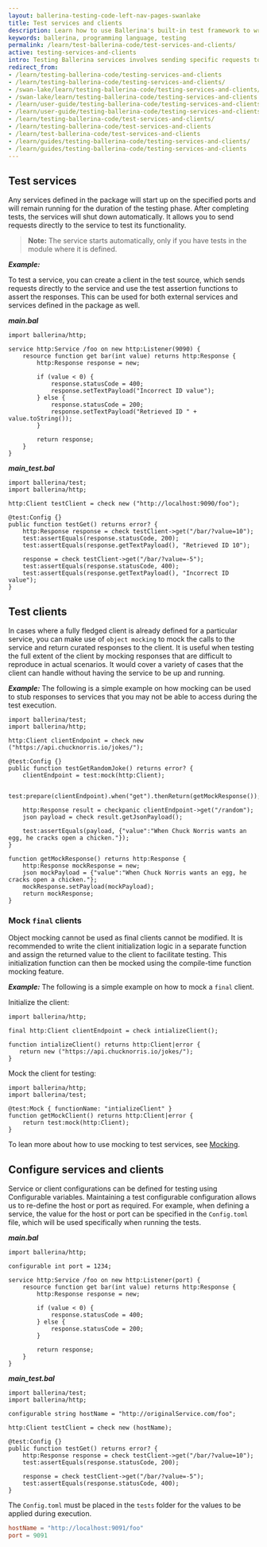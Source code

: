 ```yaml
---
layout: ballerina-testing-code-left-nav-pages-swanlake
title: Test services and clients
description: Learn how to use Ballerina's built-in test framework to write tests for Services and Clients.
keywords: ballerina, programming language, testing
permalink: /learn/test-ballerina-code/test-services-and-clients/
active: testing-services-and-clients
intro: Testing Ballerina services involves sending specific requests to the service using a client and verifying the responses using the assertion functions. The aim is to make sure that the service and client behave as expected when sending and recieving both expected requests and malformed ones.
redirect_from:
- /learn/testing-ballerina-code/testing-services-and-clients
- /learn/testing-ballerina-code/testing-services-and-clients/
- /swan-lake/learn/testing-ballerina-code/testing-services-and-clients/
- /swan-lake/learn/testing-ballerina-code/testing-services-and-clients
- /learn/user-guide/testing-ballerina-code/testing-services-and-clients
- /learn/user-guide/testing-ballerina-code/testing-services-and-clients/
- /learn/testing-ballerina-code/test-services-and-clients/
- /learn/testing-ballerina-code/test-services-and-clients
- /learn/test-ballerina-code/test-services-and-clients
- /learn/guides/testing-ballerina-code/testing-services-and-clients/
- /learn/guides/testing-ballerina-code/testing-services-and-clients
---
```


## Test services

Any services defined in the package will start up on the specified ports and will remain running for the duration of the testing phase. After completing tests, the services will shut down automatically.
 It allows you to send requests directly to the service to test its functionality.

>**Note:** The service starts automatically, only if you have tests in the module where it is defined.

***Example:***

To test a service, you can create a client in the test source, which sends requests directly to
the service and use the test assertion functions to assert the responses. This can be used for both
external services and services defined in the package as well.

***main.bal***
```ballerina
import ballerina/http;

service http:Service /foo on new http:Listener(9090) { 
    resource function get bar(int value) returns http:Response {
        http:Response response = new;

        if (value < 0) {
            response.statusCode = 400;
            response.setTextPayload("Incorrect ID value");
        } else {
            response.statusCode = 200;
            response.setTextPayload("Retrieved ID " + value.toString());
        }

        return response;
    }
}
```

***main_test.bal***
```ballerina
import ballerina/test;
import ballerina/http;

http:Client testClient = check new ("http://localhost:9090/foo");

@test:Config {}
public function testGet() returns error? {
    http:Response response = check testClient->get("/bar/?value=10");
    test:assertEquals(response.statusCode, 200);
    test:assertEquals(response.getTextPayload(), "Retrieved ID 10");

    response = check testClient->get("/bar/?value=-5");
    test:assertEquals(response.statusCode, 400);
    test:assertEquals(response.getTextPayload(), "Incorrect ID value");
}
```

## Test clients

In cases where a fully fledged client is already defined for a particular service, you can make use
of `object mocking` to mock the calls to the service and return curated responses to the client.
It is useful when testing the full extent of the client by mocking responses that are difficult to reproduce in actual scenarios.
 It would cover a variety of cases that the client can handle without having the service to be up and running.

***Example:***
The following is a simple example on how mocking can be used to stub responses to services that you 
may not be able to access during the test execution.

```ballerina
import ballerina/test;
import ballerina/http;

http:Client clientEndpoint = check new ("https://api.chucknorris.io/jokes/");

@test:Config {}
public function testGetRandomJoke() returns error? {
    clientEndpoint = test:mock(http:Client);

    test:prepare(clientEndpoint).when("get").thenReturn(getMockResponse());

    http:Response result = checkpanic clientEndpoint->get("/random");
    json payload = check result.getJsonPayload();

    test:assertEquals(payload, {"value":"When Chuck Norris wants an egg, he cracks open a chicken."});    
}

function getMockResponse() returns http:Response {
    http:Response mockResponse = new;
    json mockPayload = {"value":"When Chuck Norris wants an egg, he cracks open a chicken."};
    mockResponse.setPayload(mockPayload);
    return mockResponse;
}
```

### Mock `final` clients

Object mocking cannot be used as final clients cannot be modified. It is recommended 
to write the client initialization logic in a separate function and assign the returned value to the client to facilitate testing. 
This initialization function can then be mocked using the compile-time function mocking feature.

***Example:***
The following is a simple example on how to mock a `final` client.

Initialize the client:
```bal
import ballerina/http;

final http:Client clientEndpoint = check intializeClient();

function intializeClient() returns http:Client|error {
   return new ("https://api.chucknorris.io/jokes/");
}
```

Mock the client for testing:
```bal
import ballerina/http;
import ballerina/test;

@test:Mock { functionName: "intializeClient" }
function getMockClient() returns http:Client|error {
    return test:mock(http:Client);
}
```
To lean more about how to use mocking to test services, see [Mocking](/learn/test-ballerina-code/mocking).

## Configure services and clients

Service or client configurations can be defined for testing using Configurable variables.
Maintaining a test configurable configuration allows us to re-define the host or port as required.
For example, when defining a service, the value for the host or port can be specified in the
`Config.toml` file, which will be used specifically when running the tests.

***main.bal***
```ballerina
import ballerina/http;

configurable int port = 1234;

service http:Service /foo on new http:Listener(port) { 
    resource function get bar(int value) returns http:Response {
        http:Response response = new;

        if (value < 0) {
            response.statusCode = 400;
        } else {
            response.statusCode = 200;
        }

        return response;
    }
}
```

***main_test.bal***
```ballerina
import ballerina/test;
import ballerina/http;

configurable string hostName = "http://originalService.com/foo";

http:Client testClient = check new (hostName);

@test:Config {}
public function testGet() returns error? {
    http:Response response = check testClient->get("/bar/?value=10");
    test:assertEquals(response.statusCode, 200);

    response = check testClient->get("/bar/?value=-5");
    test:assertEquals(response.statusCode, 400);
}
```

The `Config.toml` must be placed in the `tests` folder for the values to be applied during execution.

```toml
hostName = "http://localhost:9091/foo"
port = 9091
```
